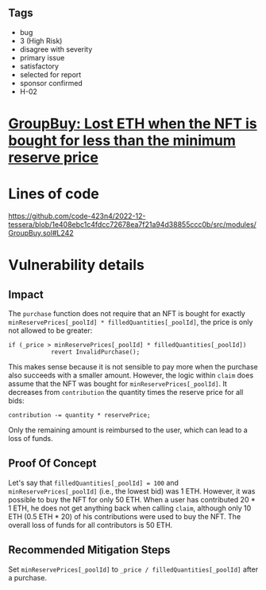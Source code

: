 ## Tags

- bug
- 3 (High Risk)
- disagree with severity
- primary issue
- satisfactory
- selected for report
- sponsor confirmed
- H-02

# [GroupBuy: Lost ETH when the NFT is bought for less than the minimum reserve price](https://github.com/code-423n4/2022-12-tessera-findings/issues/7) 

# Lines of code

https://github.com/code-423n4/2022-12-tessera/blob/1e408ebc1c4fdcc72678ea7f21a94d38855ccc0b/src/modules/GroupBuy.sol#L242


# Vulnerability details

## Impact
The `purchase` function does not require that an NFT is bought for exactly `minReservePrices[_poolId] * filledQuantities[_poolId]`, the price is only not allowed to be greater:
```solidity
if (_price > minReservePrices[_poolId] * filledQuantities[_poolId])
            revert InvalidPurchase();
```
This makes sense because it is not sensible to pay more when the purchase also succeeds with a smaller amount. However, the logic within `claim` does assume that the NFT was bought for `minReservePrices[_poolId]`. It decreases from `contribution` the quantity times the reserve price for all bids:
```solidity
contribution -= quantity * reservePrice;
```
Only the remaining amount is reimbursed to the user, which can lead to a loss of funds.

## Proof Of Concept
Let's say that `filledQuantities[_poolId] = 100` and `minReservePrices[_poolId]` (i.e., the lowest bid) was 1 ETH. However, it was possible to buy the NFT for only 50 ETH. When a user has contributed 20 * 1 ETH, he does not get anything back when calling `claim`, although only 10 ETH (0.5 ETH * 20) of his contributions were used to buy the NFT. The overall loss of funds for all contributors is 50 ETH.

## Recommended Mitigation Steps
Set `minReservePrices[_poolId]` to `_price / filledQuantities[_poolId]` after a purchase.